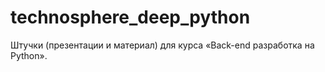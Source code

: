 # technosphere_deep_python
Штучки (презентации и материал) для курса «Back-end разработка на Python».
